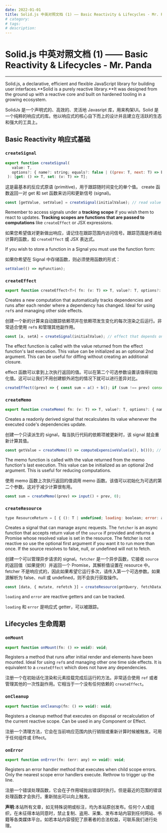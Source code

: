 ```yaml
---
date: 2022-01-01
title: Solid.js 中英对照文档 (1) —— Basic Reactivity & Lifecycles - Mr. Panda
# category: 
# tags: 
# description:
---
```


# Solid.js 中英对照文档 (1) —— Basic Reactivity & Lifecycles - Mr. Panda

---
Solid.js, a declarative, efficient and flexible JavaScript library for building user interfaces.**Solid is a purely reactive library.**It was designed from the ground up with a reactive core and built on hardened tooling in a growing ecosystem.

SolidJs 是一个声明式的、高效的、灵活地 Javasript 库，用来构架UI。Solid 是一个纯粹的响应式的库。他以响应式的核心自下而上的设计并且建立在活跃的生态和强大的工具上。

## Basic Reactivity 响应式基础

### `createSignal`

```javascript
export function createSignal(
   value: T,
   options?: { name?: string; equals?: false | ((prev: T, next: T) => boolean) }
 ): [get: () => T, set: (v: T) => T];
```

这是最基本的反应式原语 (primitive)，用于跟踪随时间变化的单个值。 create 函数返回一对 get 和 set 函数来访问和更新信号 (signal)。

```javascript
const [getValue, setValue] = createSignal(initialValue); // read value getValue(); // set value setValue(nextValue); // set value with a function setter setValue((prev) => prev + next);
```

Remember to access signals under a **tracking scope** if you wish them to react to updates. **Tracking scopes are functions that are passed to computations** like `createEffect` or JSX expressions.

如果您希望值对更新做出响应，请记住在跟踪范围内访问信号。跟踪范围是传递给计算的函数，如 `createEffect` 或 JSX 表达式。

If you wish to store a function in a Signal you must use the function form:

如果你希望在 Signal 中存储函数，则必须使用函数的形式：

```javascript
setValue(() => myFunction);
```

### `createEffect`

```javascript
export function createEffect<T>( fn: (v: T) => T, value?: T, options?: { name?: string } ): void;
```

Creates a new computation that automatically tracks dependencies and runs after each render where a dependency has changed. Ideal for using `ref`s and managing other side effects.

创建一个新的计算来自动跟踪依赖项并在依赖项发生变化的每次渲染之后运行。非常适合使用 `ref`s 和管理其他副作用。

```javascript
const [a, setA] = createSignal(initialValue); // effect that depends on signal `a` createEffect(() => doSideEffect(a()));
```

The effect function is called with the value returned from the effect function's last execution. This value can be initialized as an optional 2nd argument. This can be useful for diffing without creating an additional closure.

effect 函数可以拿到上次执行返回的值。可以在第二个可选参数设置该值得初始化值。这可以让我们不用创建额外闭包的情况下就可以进行差异对比。

```javascript
createEffect((prev) => { const sum = a() + b(); if (sum !== prev) console.log(sum); return sum; }, 0);
```

### `createMemo`

```javascript
export function createMemo( fn: (v: T) => T, value?: T, options?: { name?: string; equals?: false | ((prev: T, next: T) => boolean) } ): () => T;
```

Creates a readonly derived signal that recalculates its value whenever the executed code's dependencies update.

创建一个只读派生的 signal，每当执行代码的依赖项被更新时，该 signal 就会重新计算其值。

```javascript
const getValue = createMemo(() => computeExpensiveValue(a(), b())); // read value getValue();
```

The memo function is called with the value returned from the memo function's last execution. This value can be initialized as an optional 2nd argument. This is useful for reducing computations.

使用 memo 函数上次执行返回的值调用 memo 函数。该值可以初始化为可选的第二个参数。这对于减少计算很有用。

```javascript
const sum = createMemo((prev) => input() + prev, 0);
```

### `createResource`

```javascript
type ResourceReturn = [ { (): T | undefined; loading: boolean; error: any; }, { mutate: (v: T | undefined) => T | undefined; refetch: () => void; } ]; export function createResource( fetcher: (k: U, getPrev: () => T | undefined) => T | Promise, options?: { initialValue?: T; name?: string } ): ResourceReturn; export function createResource( source: U | false | null | (() => U | false | null), fetcher: (k: U, getPrev: () => T | undefined) => T | Promise, options?: { initialValue?: T; name?: string } ): ResourceReturn;
```

Creates a signal that can manage async requests. The `fetcher` is an async function that accepts return value of the `source` if provided and returns a Promise whose resolved value is set in the resource. The fetcher is not reactive so use the optional first argument if you want it to run more than once. If the source resolves to false, null, or undefined will not to fetch.

创建一个可以管理异步请求的 signal。`fetcher` 是一个异步函数，它接收 `source` 的返回值（如果提供）并返回一个 Promise，其解析值设置在 resource 中。fetcher 不是响应式的，因此如果希望它运行多次，请传入第一个可选参数。如果源解析为 false、null 或 undefined，则不会执行获取操作。

```javascript
const [data, { mutate, refetch }] = createResource(getQuery, fetchData); // 读取值 data(); // 检查是否加载中 data.loading; // 检查是否加载错误 data.error; // 无需创建 promise 直接设置值 mutate(optimisticValue); // 重新执行最后的请求 refetch();
```

`loading` and `error` are reactive getters and can be tracked.

`loading` 和 `error` 是响应式 getter，可以被跟踪。

## Lifecycles 生命周期

### `onMount`

```javascript
export function onMount(fn: () => void): void;
```

Registers a method that runs after initial render and elements have been mounted. Ideal for using `ref`s and managing other one time side effects. It is equivalent to a `createEffect` which does not have any dependencies.

注册一个在初始话化渲染和元素挂载完成后运行的方法。非常适合使用 `ref` 或者管理其他的一次性副作用。它相当于一个没有任何依赖的 `createEffect`。

### `onCleanup`

```javascript
export function onCleanup(fn: () => void): void;
```

Registers a cleanup method that executes on disposal or recalculation of the current reactive scope. Can be used in any Component or Effect.

注册一个清理方法，它会在当前响应范围内执行销毁或重新计算时候被触发。可用于任何组件或 Effect。

### `onError`

```javascript
export function onError(fn: (err: any) => void): void;
```

Registers an error handler method that executes when child scope errors. Only the nearest scope error handlers execute. Rethrow to trigger up the line.

注册一个错误处理函数，它会在子作用域抛出错误时执行。但是最近的范围的错误处理函数才会执行。重新抛出可以向上触发。

**声明**:本站所有文章，如无特殊说明或标注，均为本站原创发布。任何个人或组织，在未征得本站同意时，禁止复制、盗用、采集、发布本站内容到任何网站、书籍等各类媒体平台。如若本站内容侵犯了原著者的合法权益，可联系我们进行处理。
